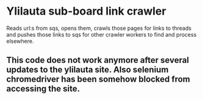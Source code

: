 # Ylilauta sub-board link crawler
Reads url:s from sqs, opens them, crawls those pages for links to threads and pushes those links to sqs for other crawler workers to find and process elsewhere.

## This code does not work anymore after several updates to the ylilauta site. Also selenium chromedriver has been somehow blocked from accessing the site.
